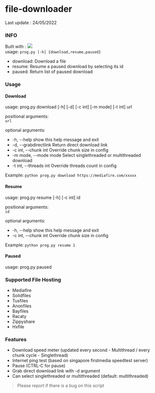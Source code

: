 # file-downloader
Last update : 24/05/2022
### INFO
Built with : <img src="https://img.shields.io/badge/Python-3.8-brightgreen?style=for-the-badge&logo=python"><br>
usage: ```prog.py [-h] {download,resume,paused}```

- download: Download a file
- resume: Resume a paused download by selecting its id
- paused: Return list of paused download 

### Usage
#### Download

usage: prog.py download [-h] [-d] [-c int] [-m mode] [-t int] url

positional arguments:<br>
```url```

optional arguments:
 - -h, --help            show this help message and exit
 - -d, --grabdirectlink  Return direct download link
 - -c int, --chunk int   Override chunk size in config
 - -m mode, --mode mode  Select singlethreaded or multithreaded download
 - -t int, --threads int Override threads count in config
 
Example: ```python prog.py download https://mediafire.com/xxxxx```

#### Resume
usage: prog.py resume [-h] [-c int] id

positional arguments:<br>
```id```

optional arguments:
  - -h, --help           show this help message and exit
  - -c int, --chunk int  Override chunk size in config

Example: ```python prog.py resume 1```

#### Paused
usage: prog.py paused

### Supported File Hosting
- Mediafire
- Solidfiles
- Tusfiles
- Anonfiles
- Bayfiles
- Racaty
- Zippyshare
- Hxfile

### Features
- Download speed meter (updated every second - Multithread / every chunk cycle - Singlethread)
- Internet ping test (based on singapore firstmedia speedtest server)
- Pause (CTRL-C for pause)
- Grab direct download link with -d argument
- Can select singlethreaded or multithreaded (default: multithreaded)

> Please report if there is a bug on this script
